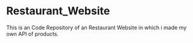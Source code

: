 # Restaurant_Website
This is an Code Repository of an Restaurant Website in which i made my own API of products. 
